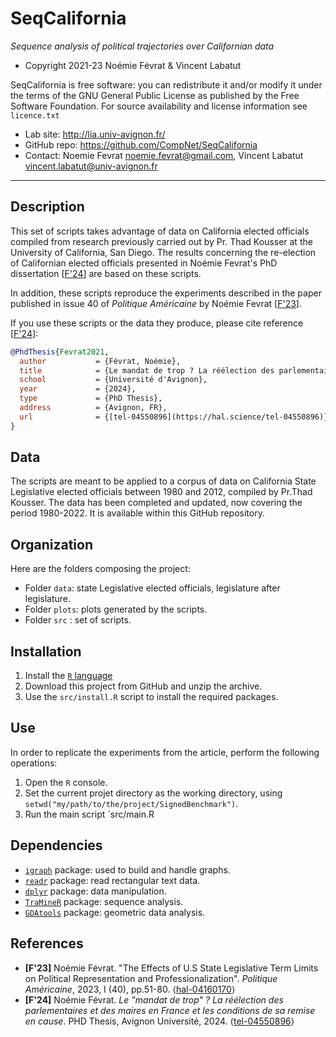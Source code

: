 SeqCalifornia
==================
*Sequence analysis of political trajectories over Californian data*

* Copyright 2021-23 Noémie Févrat & Vincent Labatut 

SeqCalifornia is free software: you can redistribute it and/or modify it under the terms of the GNU General Public License as published by the Free Software Foundation. For source availability and license information see `licence.txt`

* Lab site: http://lia.univ-avignon.fr/
* GitHub repo: https://github.com/CompNet/SeqCalifornia
* Contact: Noemie Fevrat <noemie.fevrat@gmail.com>, Vincent Labatut <vincent.labatut@univ-avignon.fr>

-----------------------------------------------------------------------

## Description
This set of scripts takes advantage of data on California elected officials compiled from research previously carried out by Pr. Thad Kousser at the University of California, San Diego. The results concerning the re-election of Californian elected officials presented in Noémie Fevrat's PhD dissertation [[F'24](#references)] are based on these scripts.

In addition, these scripts reproduce the experiments described in the paper published in issue 40 of *Politique Américaine* by Noémie Fevrat [[F'23](#references)]. 

If you use these scripts or the data they produce, please cite reference [[F'24](#references)]:
```bibtex
@PhdThesis{Fevrat2021,
  author           = {Févrat, Noémie},
  title            = {Le mandat de trop ? La réélection des parlementaires et des maires en France et les conditions de sa remise en cause},
  school           = {Université d'Avignon},
  year             = {2024},
  type             = {PhD Thesis},
  address          = {Avignon, FR},
  url              = {[tel-04550896](https://hal.science/tel-04550896)},
}
```

## Data
The scripts are meant to be applied to a corpus of data on California State Legislative elected officials between 1980 and 2012, compiled by Pr.Thad Kousser. The data has been completed and updated, now covering the period 1980-2022. It is available within this GitHub repository. 


## Organization
Here are the folders composing the project:
* Folder `data`: state Legislative elected officials, legislature after legislature.
* Folder `plots`: plots generated by the scripts.
* Folder `src` : set of scripts.


## Installation
1. Install the [`R` language](https://www.r-project.org/)
2. Download this project from GitHub and unzip the archive.
3. Use the `src/install.R` script to install the required packages.


## Use
In order to replicate the experiments from the article, perform the following operations:

1. Open the `R` console.
2. Set the current projet directory as the working directory, using `setwd("my/path/to/the/project/SignedBenchmark")`.
3. Run the main script `src/main.R


## Dependencies
* [`igraph`](http://igraph.org/r/) package: used to build and handle graphs.
* [`readr`](https://cran.r-project.org/web/packages/readr/index.html) package: read rectangular text data.
* [`dplyr`](https://cran.r-project.org/web/packages/dplyr/index.html) package: data manipulation.
* [`TraMineR`](http://traminer.unige.ch/) package: sequence analysis.
* [`GDAtools`](https://cran.r-project.org/web/packages/GDAtools/index.html) package: geometric data analysis.


## References
* **[F'23]** Noémie Févrat. "The Effects of U.S State Legislative Term Limits on Political Representation and Professionalization". *Politique Américaine*, 2023, I (40), pp.51-80. ⟨[hal-04160170](https://hal.science/hal-04160170)⟩
* **[F'24]** Noémie Févrat. *Le "mandat de trop" ? La réélection des parlementaires et des maires en France et les conditions de sa remise en cause*. PHD Thesis, Avignon Université, 2024. ⟨[tel-04550896](https://hal.science/tel-04550896)⟩
